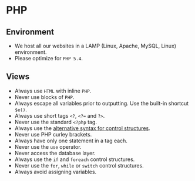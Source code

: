 PHP
===

## Environment
- We host all our websites in a LAMP (Linux, Apache, MySQL, Linux) environment.
- Please optimize for `PHP 5.4`.

## Views

- Always use `HTML` with inline `PHP`.
- Never use blocks of `PHP`.
- Always escape all variables prior to outputting. Use the built-in shortcut `$e()`.
- Always use short tags `<?`, `<?=` and `?>`.
- Never use the standard `<?php` tag.
- Always use the [alternative syntax for control structures](http://php.net/manual/en/control-structures.alternative-syntax.php).
- Never use PHP curley brackets.
- Always have only one statement in a tag each.
- Never use the `use` operator.
- Never access the database layer.
- Always use the `if` and `foreach` control structures.
- Never use the `for`, `while` or `switch` control structures.
- Always avoid assigning variables.